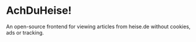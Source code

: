 # AchDuHeise!

An open-source frontend for viewing articles from heise.de without cookies, ads or tracking.
